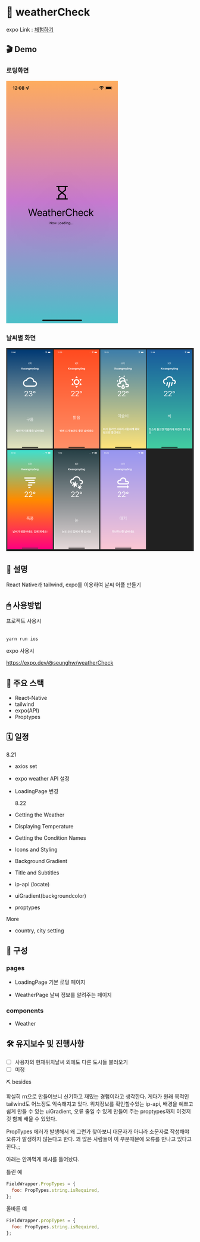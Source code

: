 # 🌈 weatherCheck

expo Link : [체험하기](https://expo.dev/@seunghw/weatherCheck)

## 🎬 Demo

### 로딩화면

<img  src="https://raw.githubusercontent.com/seunghw/weatherCheck/master/img/Simulator%20Screen%20Shot%20-%20iPhone%2012%20-%202021-08-23%20at%2000.08.22.png" width="300px">

### 날씨별 화면

<img  src="https://raw.githubusercontent.com/seunghw/weatherCheck/main/img/all.png" width="900px">

## 🎯 설명

React Native과 tailwind, expo를 이용하여 날씨 어플 만들기

## 🖱 사용방법

프로젝트 사용시

```javacript

yarn run ios

```

expo 사용시

https://expo.dev/@seunghw/weatherCheck

## 🚀 주요 스택

- React-Native
- tailwind
- expo(API)
- Proptypes

## 🗓 일정

8.21

- axios set
- expo weather API 설정
- LoadingPage 변경

  8.22

- Getting the Weather
- Displaying Temperature
- Getting the Condition Names
- Icons and Styling
- Background Gradient
- Title and Subtitles
- ip-api (locate)
- uiGradient(backgroundcolor)
- proptypes

More

- country, city setting

## 🧩 구성

### pages

- LoadingPage
  기본 로딩 페이지

- WeatherPage
  날씨 정보를 알려주는 페이지

### components

- Weather

## 🛠 유지보수 및 진행사항

- [ ] 사용자의 현재위치날씨 외에도 다른 도시들 불러오기
- [ ] 미정

⛏ besides

확실히 rn으로 만들어보니 신기하고 재밌는 경험이라고 생각한다. 게다가 원래 목적인 tailwind도 어느정도 익숙해지고 있다. 위치정보를 확인할수있는 ip-api, 배경을 예쁘고 쉽게 만들 수 있는 uiGradient, 오류 줄일 수 있게 만들어 주는 proptypes까지 이것저것 함께 배울 수 있었다.

PropTypes 에러가 발생해서 왜 그런가 찾아보니 대문자가 아니라 소문자로 작성해야 오류가 발생하지 않는다고 한다. 꽤 많은 사람들이 이 부분때문에 오류를 만나고 있다고 한다.;;

아래는 안까먹게 예시를 들어놨다.

틀린 예

```javascript
FieldWrapper.PropTypes = {
  foo: PropTypes.string.isRequired,
};
```

올바른 예

```javascript
FieldWrapper.propTypes = {
  foo: PropTypes.string.isRequired,
};
```
